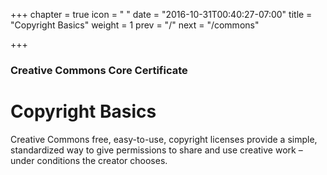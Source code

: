 +++
chapter = true
icon = "<i class='fa fa-toggle-right'></i> "
date = "2016-10-31T00:40:27-07:00"
title = "Copyright Basics"
weight = 1
prev = "/"
next = "/commons"

+++

### Creative Commons Core Certificate

# Copyright Basics

Creative Commons free, easy-to-use, copyright licenses provide a simple, standardized way to give permissions to share and use creative work – under conditions the creator chooses.
